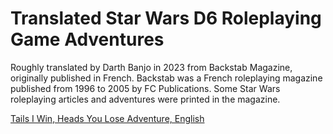 # Translated Star Wars D6 Roleplaying Game Adventures

Roughly translated by Darth Banjo in 2023 from Backstab Magazine, originally published in French. Backstab was a French roleplaying magazine published from 1996 to 2005 by FC Publications. Some Star Wars roleplaying articles and adventures were printed in the magazine. 

[Tails I Win, Heads You Lose Adventure, English](https://github.com/DarthBanjo/swd6-fr-adventures/blob/main/Tails%20I%20Win%2C%20Heads%20You%20Lose.md)
